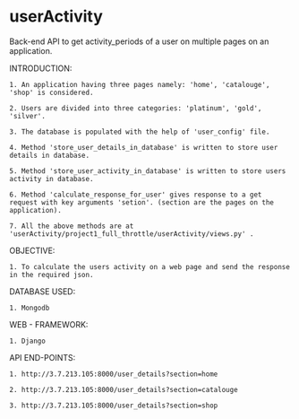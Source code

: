 # userActivity
Back-end API  to get activity_periods of a user on multiple pages on an application.

INTRODUCTION:
	
	1. An application having three pages namely: 'home', 'catalouge', 'shop' is considered.
	
	2. Users are divided into three categories: 'platinum', 'gold', 'silver'.
	
	3. The database is populated with the help of 'user_config' file. 
	
	4. Method 'store_user_details_in_database' is written to store user details in database.
	
	5. Method 'store_user_activity_in_database' is written to store users activity in database.
	
	6. Method 'calculate_response_for_user' gives response to a get request with key arguments 'setion'. (section are the pages on the application).
	
	7. All the above methods are at 'userActivity/project1_full_throttle/userActivity/views.py' .
	
	
OBJECTIVE:
	
	1. To calculate the users activity on a web page and send the response in the required json.
	
	
DATABASE USED:
	
	1. Mongodb
	
WEB - FRAMEWORK:

	1. Django
	
	
API END-POINTS:

	1. http://3.7.213.105:8000/user_details?section=home
	
	2. http://3.7.213.105:8000/user_details?section=catalouge
	
	3. http://3.7.213.105:8000/user_details?section=shop
	